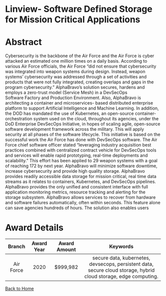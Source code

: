 
Linview- Software Defined Storage for Mission Critical Applications
===================================================================

# Abstract


Cybersecurity is the backbone of the Air Force and the Air Force is cyber attacked an estimated one million times on a daily basis. According to various Air Force officials, the Air Force “did not ensure that cybersecurity was integrated into weapon systems during design. Instead, weapon systems’ cybersecurity was addressed through a set of activities and products that were not fully integrated, creating overlaps and gaps in the program cybersecurity.” AlphaBravo’s solution secures, hardens and employs a zero-trust model (Service Mesh) in a DevSecOps Software Factory and Production Environment. Also, AlphaBravo is architecting a container and microservices- based distributed enterprise platform to support Artificial Intelligence and Machine Learning. In addition, the DOD has mandated the use of Kubernetes, an open-source container-orchestration system used on the cloud, throughout its agencies, under the DoD Enterprise DevSecOps Initiative, in hopes of scaling agile, open-source software development framework across the military. This will apply security at all phases of the software lifecycle. This initiative is based on the successful work the Air Force has done with DevSecOps software. The Air Force chief software officer stated “leveraging industry acquisition best practices combined with centralized contract vehicle for DevSecOps tools and services will enable rapid prototyping, real-time deployments and scalability.” This effort has been applied to 29 weapon systems with a goal of reaching 172 by next year. AlphaBravo will minimize software downtime, increase cybersecurity and provide high quality storage. AlphaBravo provides readily accessible data storage for mission critical, real time data streams as it relates to containers, Kubernetes, and DevSecOps pipelines. AlphaBravo provides the only unified and consistent interface with full application monitoring metrics, resource tracking and alerting for the storage subsystem. AlphaBravo allows services to recover from hardware and software failures automatically, often within seconds. This feature alone can save agencies hundreds of hours. The solution also enables users  

# Award Details

|Branch|Award Year|Award Amount|Keywords|
| :---: | :---: | :---: | :---: |
|Air Force|2020|$999,982|secure data, kubernetes, devsecops, persistent data, secure cloud storage, hybrid cloud storage, edge computing.|
  
  


[Back to Home](https://github.com/chrischow/dod_sbir_awards/Reports/DJ/#1630)